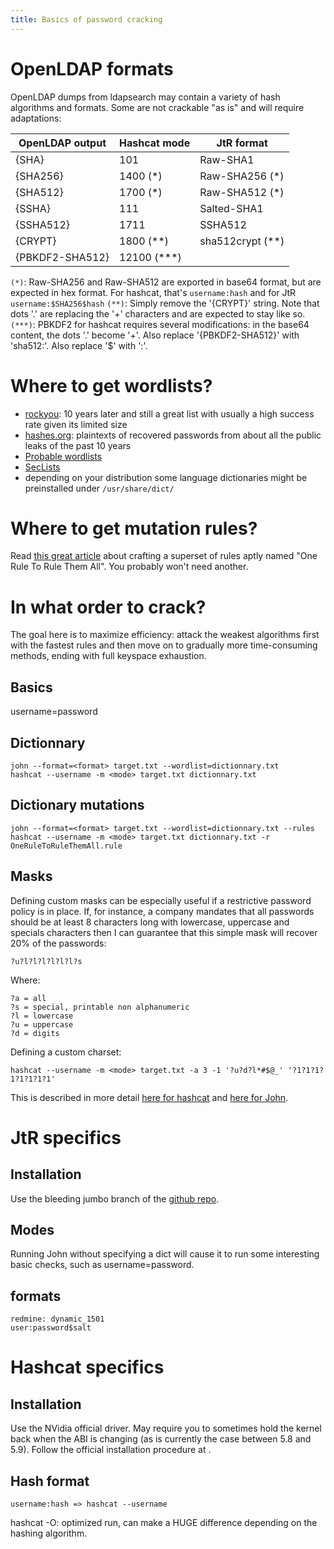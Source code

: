 ```yaml
---
title: Basics of password cracking
---
```


OpenLDAP formats
================

OpenLDAP dumps from ldapsearch may contain a variety of hash algorithms and formats. Some are not crackable "as is" and will require adaptations:

|OpenLDAP output | Hashcat mode | JtR format       |
|----------------|--------------| ---------------- |
|{SHA}           | 101          | Raw-SHA1         |
|{SHA256}        | 1400 (*)     | Raw-SHA256 (*)   |
|{SHA512}        | 1700 (*)     | Raw-SHA512 (*)   |
|{SSHA}          | 111          | Salted-SHA1      |
|{SSHA512}       | 1711         | SSHA512          |
|{CRYPT}         | 1800 (**)    | sha512crypt (**) |
|{PBKDF2-SHA512} | 12100 (***)  |                  |

```(*)```: Raw-SHA256 and Raw-SHA512 are exported in base64 format, but are expected in hex format. For hashcat, that's ```username:hash``` and for JtR ```username:$SHA256$hash```
```(**)```: Simply remove the '{CRYPT}' string. Note that dots '.' are replacing the '+' characters and are expected to stay like so.
```(***)```: PBKDF2 for hashcat requires several modifications: in the base64 content, the dots '.' become '+'. Also replace '{PBKDF2-SHA512}' with 'sha512:'. Also replace '$' with ':'.


Where to get wordlists?
=======================
* [rockyou](): 10 years later and still a great list with usually a high success rate given its limited size
* [hashes.org](https://hashes.org/left.php): plaintexts of recovered passwords from about all the public leaks of the past 10 years
* [Probable wordlists](https://github.com/berzerk0/Probable-Wordlists/)
* [SecLists](https://github.com/danielmiessler/SecLists)
* depending on your distribution some language dictionaries might be preinstalled under ```/usr/share/dict/```


Where to get mutation rules?
============================
Read [this great article](https://notsosecure.com/one-rule-to-rule-them-all/) about crafting a superset of rules aptly named "One Rule To Rule Them All". You probably won't need another.


In what order to crack?
=======================

The goal here is to maximize efficiency: attack the weakest algorithms first with the fastest rules and then move on to gradually more time-consuming methods, ending with full keyspace exhaustion.

Basics
------
username=password

Dictionnary
-----------
```
john --format=<format> target.txt --wordlist=dictionnary.txt
hashcat --username -m <mode> target.txt dictionnary.txt
```

Dictionary mutations
--------------------
```
john --format=<format> target.txt --wordlist=dictionnary.txt --rules
hashcat --username -m <mode> target.txt dictionnary.txt -r OneRuleToRuleThemAll.rule
```

Masks
-----

Defining custom masks can be especially useful if a restrictive password policy is in place. If, for instance, a company mandates that all passwords should be at least 8 characters long with lowercase, uppercase and specials characters then I can guarantee that this simple mask will recover 20% of the passwords:
```
?u?l?l?l?l?l?l?s
```

Where:
```
?a = all
?s = special, printable non alphanumeric
?l = lowercase
?u = uppercase
?d = digits
```

Defining a custom charset:
```
hashcat --username -m <mode> target.txt -a 3 -1 '?u?d?l*#$@_' '?1?1?1?1?1?1?1?1'
```


This is described in more detail [here for hashcat](https://hashcat.net/wiki/doku.php?id=mask_attack) and [here for John]().


JtR specifics
=============

Installation
------------
Use the bleeding jumbo branch of the [github repo](https://github.com/openwall/john).

Modes
-----
Running John without specifying a dict will cause it to run some interesting basic checks, such as username=password.

formats
-------
```
redmine: dynamic_1501
user:password$salt
```

Hashcat specifics
=================

Installation
------------
Use the NVidia official driver. May require you to sometimes hold the kernel back when the ABI is changing (as is currently the case between 5.8 and 5.9). Follow the official installation procedure at []().

Hash format
-----------
```
username:hash => hashcat --username
```

hashcat -O: optimized run, can make a HUGE difference depending on the hashing algorithm.
